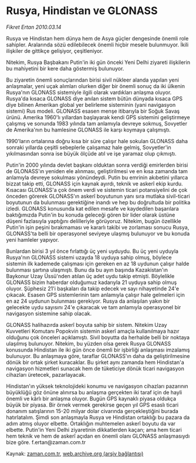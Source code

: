 # Rusya, Hindistan ve GLONASS

*Fikret Ertan 2010.03.14*

<tr><td class="metin" colspan="2" style="padding-top: 20px; padding-left: 5px; ">Rusya ve Hindistan hem dünya hem de Asya güçler dengesinde önemli role sahipler. Aralarında sözü edilebilecek önemli hiçbir mesele bulunmuyor. İkili ilişkiler de gittikçe gelişiyor, çeşitleniyor.</td></tr><tr><td class="metin" colspan="2" style="padding-top: 20px; padding-left: 5px; "><p>Nitekim, Rusya Başbakanı Putin'in iki gün önceki Yeni Delhi ziyareti ilişkilerin bu mahiyetini bir kere daha göstermiş bulunuyor.
<p>Bu ziyaretin önemli sonuçlarından birisi sivil nükleer alanda yapılan yeni anlaşmalar, yeni uçak alımları olurken diğer bir önemli sonuç da iki ülkenin Rusya'nın GLONASS sistemiyle ilgili olarak vardıkları anlaşma oluyor. Rusya'da kısaca GLONASS diye anılan sistem bütün dünyada kısaca GPS diye bilinen Amerikan global yer belirleme sisteminin (yani navigasyon sistemi) Rus modeli. GLONASS esasen menşe itibarıyla bir Soğuk Savaş ürünü. Amerika 1960'lı yıllardan başlayarak kendi GPS sistemini geliştirmeye çalışmış ve sonunda 1983 yılında tam anlamıyla devreye sokmuş, Sovyetler de Amerika'nın bu hamlesine GLONASS ile karşı koymaya çalışmıştı.
<p>1990'ların ortalarına doğru kısa bir süre çalışır hale sokulan GLONASS daha sonraki yıllarda çeşitli sebeplerle çalışamaz hale gelmiş, Sovyetler'in yıkılmasından sonra ise büyük ölçüde atıl ve işe yaramaz olup çıkmıştı.
<p>Putin'in 2000 yılında devlet başkanı olduktan sonra verdiği emirlerden birisi de GLONASS'ın yeniden ele alınması, geliştirilmesi ve en kısa zamanda tam anlamıyla devreye sokulması yönündeydi. Putin bu emrinin akıbetini yıllarca bizzat takip etti, GLONASS için kaynak ayırdı, teknik ve askerî ekip kurdu. Kısacası GLONASS'a çok önem verdi ve sistemin ticari potansiyelini de çok önceden görerek GLONASS'ın askerî boyutunun yanı sıra mutlaka sivil-ticari boyutunun da bulunması gerektiğine inandı ve hep bu doğrultuda bir politika izledi. GLONASS konusunda kat edilen mesafe ve kaydedilen başarılara baktığımızda Putin'in bu konuda geleceği gören bir lider olarak üstüne düşeni fazlasıyla yaptığını delilleriyle görüyoruz. Nitekim, bugün özellikle Putin'in işin peşini bırakmaması ve kararlı takibi ve zorlaması sonucu Rusya, GLONASS'ta belli bir operasyonel seviyeye ulaşmış bulunuyor ve bu konuda yeni hamleler yapıyor. 
<p>Bunlardan birisi 3 yıl önce fırlattığı üç yeni uyduydu. Bu üç yeni uyduyla Rusya'nın GLONASS sistemi uzayda 18 uyduya sahip olmuş, böylece sistemin ilk kademede çalışması için gereken en az 18 uydunun çalışır halde bulunması şartına ulaşmıştı. Bunu da bu ayın başında Kazakistan'ın Baykonur Uzay Üssü'nden atılan üç adet uydu takip etmişti. Böylelikle GLONASS bizim haberdar olduğumuz kadarıyla 21 uyduya sahip olmuş oluyor. Şüphesiz 21'i başkaları da takip edecek ve sayı nihayetinde 24'e çıkacak. Esasen GPS sistemlerinin tam anlamıyla çalışır hale gelmeleri için en az 24 uydunun bulunması gerekiyor. Rusya da anlaşılan yakın bir gelecekte uydu sayısını 24'e çıkaracak ve tam anlamıyla operasyonel bir navigasyon sistemine sahip olacak.
<p>GLONASS halihazırda askerî boyuta sahip bir sistem. Nitekim Uzay Kuvvetleri Komutanı Popokvin sistemin askerî amaçla kullanılmaya hazır olduğunu çok önceleri açıklamıştı. Sivil boyutta da herhalde belli bir noktaya ulaşılmış bulunuyor. Nitekim, bu yüzden olsa gerek Rusya GLONASS konusunda Hindistan ile iki gün önce önemli bir işbirliği anlaşması imzalamış bulunuyor. Bu anlaşmaya göre, taraflar GLONASS'ın daha da geliştirilmesine dönük bir ortak şirket kuracaklar. Bu şirket aynı zamanda hem Hindistan'a navigasyon hizmetleri sunacak hem de tüketiciye dönük ticari navigasyon cihazları üretecek, pazarlayacak.
<p>Hindistan'ın yüksek teknolojideki konumu ve navigasyon cihazları pazarının büyüklüğü göz önüne alınırsa bu anlaşma gerçekten iki taraf için de hayli önemli ve kârlı bir anlaşma oluyor. Bugün GPS kaynaklı piyasa oldukça büyük bir piyasa. Bir örnek vermek gerekirse geçen yıl GPS esaslı ticari donanım satışlarının 15-20 milyar dolar civarında gerçekleştiğini burada hatırlatalım. Şimdi son anlaşmayla Rusya ve Hindistan ortaklığı bu pazara da adım atmış oluyor elbette. Ortaklığın muhtemelen askerî boyutu da var elbette. Putin'in Yeni Delhi ziyaretinin dikkatlerden kaçan; ama hem ticari hem teknik ve hem de askerî açıdan en önemli olanı GLONASS anlaşmasıydı bize göre. f.ertan@zaman.com.tr<br/></p></p></p></p></p></p></p></td></tr>

Kaynak: [zaman.com.tr](http://zaman.com.tr/yazar.do?yazino=961422), [web.archive.org (arşiv bağlantısı)](http://web.archive.org/web/20100330224626/http://www.zaman.com.tr:80/yazar.do?yazino=961422)
